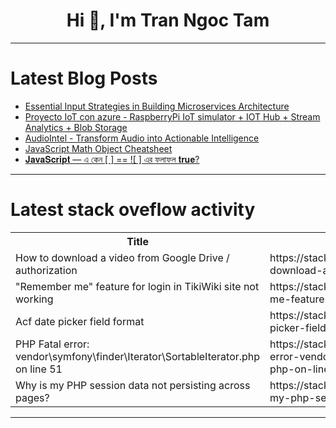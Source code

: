 <h1 align="center">Hi 👋, I'm Tran Ngoc Tam</h1>

---

# Latest Blog Posts 
<!-- BLOG-POST-LIST:START -->
- [Essential Input Strategies in Building Microservices Architecture](https://dev.to/brilworks/essential-input-strategies-in-building-microservices-architecture-42lg)
- [Proyecto IoT con azure - RaspberryPi IoT simulator + IOT Hub + Stream Analytics + Blob Storage](https://dev.to/marcelasabogue/azure-raspberrypi-iot-simulator-iot-hub-stream-analytics-blob-storage-52h2)
- [AudioIntel - Transform Audio into Actionable Intelligence](https://dev.to/mtwn105/audiointel-transform-audio-into-actionable-intelligence-nd8)
- [JavaScript Math Object Cheatsheet](https://dev.to/buchilazarus4/javascript-math-object-cheatsheet-2ki5)
- [𝐉𝐚𝐯𝐚𝐒𝐜𝐫𝐢𝐩𝐭 — এ কেন [ ] == ![ ] এর ফলাফল 𝐭𝐫𝐮𝐞?](https://dev.to/naymhdev/-e-ken-er-phlaaphl--459g)
<!-- BLOG-POST-LIST:END -->

---

# Latest stack oveflow activity
<table>
  <tr><th>Title</th><th>Link</th></tr>
  <!-- STACKOVERFLOW:START --><tr><td>How to download a video from Google Drive / authorization</td><td>https://stackoverflow.com/questions/79221309/how-to-download-a-video-from-google-drive-authorization</td></tr><tr><td>&quot;Remember me&quot; feature for login in TikiWiki site not working</td><td>https://stackoverflow.com/questions/79221170/remember-me-feature-for-login-in-tikiwiki-site-not-working</td></tr><tr><td>Acf date picker field format</td><td>https://stackoverflow.com/questions/79221086/acf-date-picker-field-format</td></tr><tr><td>PHP Fatal error: vendor\symfony\finder\Iterator\SortableIterator.php on line 51</td><td>https://stackoverflow.com/questions/79220857/php-fatal-error-vendor-symfony-finder-iterator-sortableiterator-php-on-line-51</td></tr><tr><td>Why is my PHP session data not persisting across pages?</td><td>https://stackoverflow.com/questions/79220689/why-is-my-php-session-data-not-persisting-across-pages</td></tr><!-- STACKOVERFLOW:END -->
</table>

---


